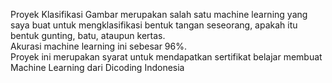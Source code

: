 Proyek Klasifikasi Gambar merupakan salah satu machine learning yang saya buat untuk mengklasifikasi bentuk tangan seseorang, apakah itu bentuk gunting, batu, ataupun kertas.<br>
Akurasi machine learning ini sebesar 96%.<br>
Proyek ini merupakan syarat untuk mendapatkan sertifikat belajar membuat Machine Learning dari Dicoding Indonesia
